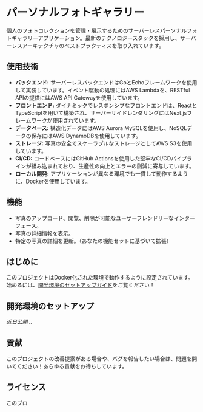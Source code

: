 # パーソナルフォトギャラリー

個人のフォトコレクションを管理・展示するためのサーバーレスパーソナルフォトギャラリーアプリケーション。最新のテクノロジースタックを採用し、サーバーレスアーキテクチャのベストプラクティスを取り入れています。

## 使用技術

- **バックエンド:** サーバーレスバックエンドはGoとEchoフレームワークを使用して実装しています。イベント駆動の処理にはAWS Lambdaを、RESTful APIの提供にはAWS API Gatewayを使用しています。
- **フロントエンド:** ダイナミックでレスポンシブなフロントエンドは、ReactとTypeScriptを用いて構築され、サーバーサイドレンダリングにはNext.jsフレームワークが使用されています。
- **データベース:** 構造化データにはAWS Aurora MySQLを使用し、NoSQLデータの保存にはAWS DynamoDBを使用しています。
- **ストレージ:** 写真の安全でスケーラブルなストレージとしてAWS S3を使用しています。
- **CI/CD:** コードベースにはGitHub Actionsを使用した堅牢なCI/CDパイプラインが組み込まれており、生産性の向上とエラーの削減に寄与しています。
- **ローカル開発:** アプリケーションが異なる環境でも一貫して動作するように、Dockerを使用しています。

## 機能

- 写真のアップロード、閲覧、削除が可能なユーザーフレンドリーなインターフェース。
- 写真の詳細情報を表示。
- 特定の写真の詳細を更新。（あなたの機能セットに基づいて拡張）

## はじめに

このプロジェクトはDocker化された環境で動作するように設定されています。始めるには、[開発環境のセットアップガイド](#開発環境のセットアップ)をご覧ください！

## 開発環境のセットアップ

_近日公開..._

## 貢献

このプロジェクトの改善提案がある場合や、バグを報告したい場合は、問題を開いてください！あらゆる貢献をお待ちしています。

## ライセンス

このプロ

